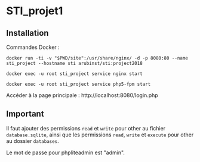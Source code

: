 # STI_projet1

## Installation

Commandes Docker :

`docker run -ti -v "$PWD/site":/usr/share/nginx/ -d -p 8080:80 --name sti_project --hostname sti arubinst/sti:project2018`

`docker exec -u root sti_project service nginx start`

`docker exec -u root sti_project service php5-fpm start`

Accéder à la page principale : http://localhost:8080/login.php

## Important

Il faut ajouter des permissions `read` et `write` pour other au fichier `database.sqlite`, ainsi que les permissions `read`, `write` et `execute` pour other au dossier `databases`.


Le mot de passe pour phpliteadmin est "admin".
